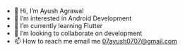 - 👋 Hi, I’m Ayush Agrawal
- 👀 I’m interested in Android Development
- 🌱 I’m currently learning Flutter
- 💞️ I’m looking to collaborate on development
- 📫 How to reach me email me 07ayush0707@gmail.com


<!---
Ayu-Github07/Ayu-Github07 is a ✨ special ✨ repository because its `README.md` (this file) appears on your GitHub profile.
You can click the Preview link to take a look at your changes.
--->
